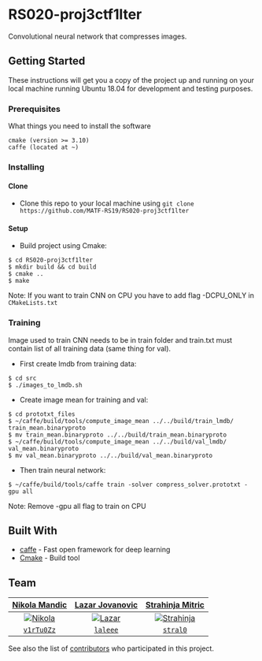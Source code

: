 # RS020-proj3ctf1lter

Convolutional neural network that compresses images.

## Getting Started

These instructions will get you a copy of the project up and running on your local machine running Ubuntu 18.04 for development and testing purposes.

### Prerequisites

What things you need to install the software

```
cmake (version >= 3.10)
caffe (located at ~)
```


### Installing

#### Clone

- Clone this repo to your local machine using 
`git clone https://github.com/MATF-RS19/RS020-proj3ctf1lter`

#### Setup

- Build project using Cmake:

```shell
$ cd RS020-proj3ctf1lter
$ mkdir build && cd build
$ cmake ..
$ make
```

Note: If you want to train CNN on CPU you have to add flag -DCPU_ONLY in `CMakeLists.txt`

### Training

Image used to train CNN needs to be in train folder and train.txt must contain list of all training data (same thing for val).

- First create lmdb from training data:

```shell
$ cd src
$ ./images_to_lmdb.sh
```

- Create image mean for training and val:

```shell
$ cd prototxt_files
$ ~/caffe/build/tools/compute_image_mean ../../build/train_lmdb/ train_mean.binaryproto
$ mv train_mean.binaryproto ../../build/train_mean.binaryproto
$ ~/caffe/build/tools/compute_image_mean ../../build/val_lmdb/ val_mean.binaryproto
$ mv val_mean.binaryproto ../../build/val_mean.binaryproto
```

- Then train neural network:

```shell
$ ~/caffe/build/tools/caffe train -solver compress_solver.prototxt -gpu all
```
Note: Remove -gpu all flag to train on CPU

## Built With

* [caffe](https://github.com/BVLC/caffe) - Fast open framework for deep learning
* [Cmake](https://cmake.org/) - Build tool


## Team

| <a href="https://github.com/v1rTu0Zz" target="_blank">**Nikola Mandic**</a> | <a href="https://github.com/laleee" target="_blank">**Lazar Jovanovic**</a> | <a href="https://github.com/stral0" target="_blank">**Strahinja Mitric**</a> |
| :---: |:---:| :---:|
| [![Nikola](https://avatars1.githubusercontent.com/u/30957582?s=200&v=3)](https://github.com/v1rTu0Zz)    | [![Lazar](https://avatars3.githubusercontent.com/u/15856722?s=200&v=3)](https://github.com/laleee) | [![Strahinja](https://avatars1.githubusercontent.com/u/18012692?s=200&v=3)](https://github.com/stral0)  |
| <a href="https://github.com/v1rTu0Zz" target="_blank">`v1rTu0Zz`</a> | <a href="https://github.com/laleee" target="_blank">`laleee`</a> | <a href="https://github.com/stral0" target="_blank">`stral0`</a> |

See also the list of [contributors](https://github.com/MATF-RS19/RS020-proj3ctf1lter/graphs/contributors) who participated in this project.

